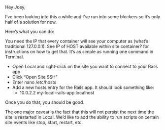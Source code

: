 Hey Joey,

I’ve been looking into this a while and I’ve run into some blockers so it’s only half of a solution for now.

Here’s what you can do:

You need the IP that every container will see your computer as (what’s traditional 127.0.0.1). See IP of HOST available within site container? for instructions on how to get that. It’s as simple as running one command in Terminal.

* Open Local and right-click on the site you want to connect to your Rails app
* Click “Open Site SSH”
* Enter nano /etc/hosts
* Add a new hosts entry for the Rails app. It should look something like:
  * 10.0.2.2 my-local-rails-app.localhost

Once you do that, you should be good.

The one major caveat is the fact that this will not persist the next time the site is restarted in Local. We’d like to add the ability to run scripts on certain site events like stop, start, restart, etc.
